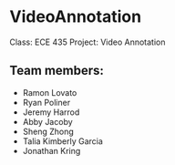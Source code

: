 # VideoAnnotation

Class: ECE 435
Project: Video Annotation

## Team members:
- Ramon Lovato
- Ryan Poliner
- Jeremy Harrod
- Abby Jacoby
- Sheng Zhong
- Talia Kimberly Garcia
- Jonathan Kring